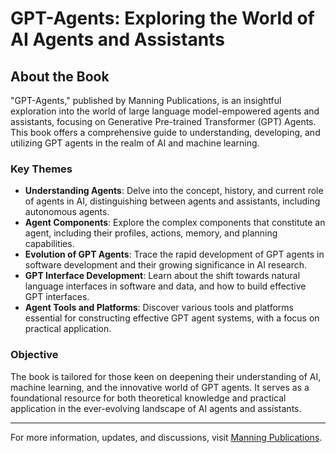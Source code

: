 # GPT-Agents: Exploring the World of AI Agents and Assistants

## About the Book
"GPT-Agents," published by Manning Publications, is an insightful exploration into the world of large language model-empowered agents and assistants, focusing on Generative Pre-trained Transformer (GPT) Agents. This book offers a comprehensive guide to understanding, developing, and utilizing GPT agents in the realm of AI and machine learning.

### Key Themes
- **Understanding Agents**: Delve into the concept, history, and current role of agents in AI, distinguishing between agents and assistants, including autonomous agents.
- **Agent Components**: Explore the complex components that constitute an agent, including their profiles, actions, memory, and planning capabilities.
- **Evolution of GPT Agents**: Trace the rapid development of GPT agents in software development and their growing significance in AI research.
- **GPT Interface Development**: Learn about the shift towards natural language interfaces in software and data, and how to build effective GPT interfaces.
- **Agent Tools and Platforms**: Discover various tools and platforms essential for constructing effective GPT agent systems, with a focus on practical application.

### Objective
The book is tailored for those keen on deepening their understanding of AI, machine learning, and the innovative world of GPT agents. It serves as a foundational resource for both theoretical knowledge and practical application in the ever-evolving landscape of AI agents and assistants.

---

For more information, updates, and discussions, visit [Manning Publications](https://www.manning.com/).


